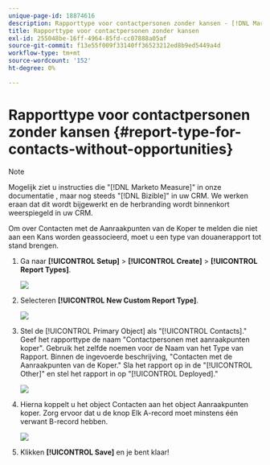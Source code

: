 ```yaml
---
unique-page-id: 18874616
description: Rapporttype voor contactpersonen zonder kansen - [!DNL Marketo Measure] - Productdocumentatie
title: Rapporttype voor contactpersonen zonder kansen
exl-id: 255048be-16ff-4964-85fd-cc07888a05af
source-git-commit: f13e55f009f33140ff36523212ed8b9ed5449a4d
workflow-type: tm+mt
source-wordcount: '152'
ht-degree: 0%

---
```


# Rapporttype voor contactpersonen zonder kansen {#report-type-for-contacts-without-opportunities}

>[!NOTE]
>
>Mogelijk ziet u instructies die &quot;[!DNL Marketo Measure]&quot; in onze documentatie , maar nog steeds &quot;[!DNL Bizible]&quot; in uw CRM. We werken eraan dat dit wordt bijgewerkt en de herbranding wordt binnenkort weerspiegeld in uw CRM.

Om over Contacten met de Aanraakpunten van de Koper te melden die niet aan een Kans worden geassocieerd, moet u een type van douanerapport tot stand brengen.

1. Ga naar **[!UICONTROL Setup]** > **[!UICONTROL Create]** > **[!UICONTROL Report Types]**.

   ![](assets/1.jpg)

1. Selecteren **[!UICONTROL New Custom Report Type]**.

   ![](assets/2.jpg)

1. Stel de [!UICONTROL Primary Object] als &quot;[!UICONTROL Contacts].&quot; Geef het rapporttype de naam &quot;Contactpersonen met aanraakpunten koper&quot;. Gebruik het zelfde noemen voor de Naam van het Type van Rapport. Binnen de ingevoerde beschrijving, &quot;Contacten met de Aanraakpunten van de Koper.&quot; Sla het rapport op in de &quot;[!UICONTROL Other]&quot; en stel het rapport in op &quot;[!UICONTROL Deployed].&quot;

   ![](assets/3.jpg)

1. Hierna koppelt u het object Contacten aan het object Aanraakpunten koper. Zorg ervoor dat u de knop Elk A-record moet minstens één verwant B-record hebben.

   ![](assets/4.jpg)

1. Klikken **[!UICONTROL Save]** en je bent klaar!

